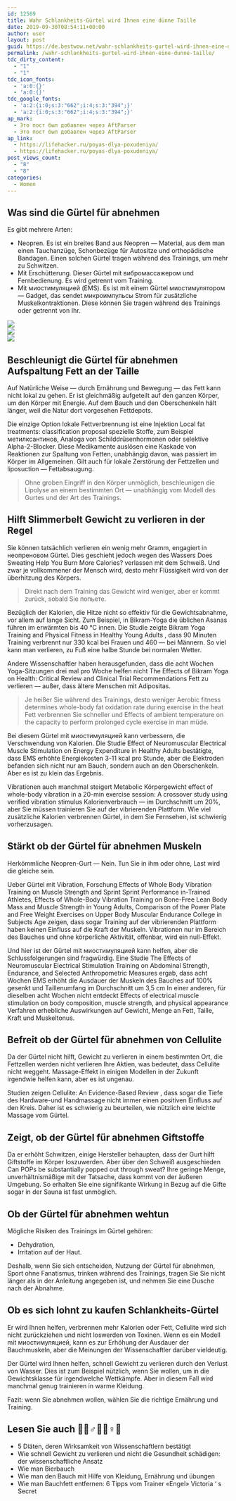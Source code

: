 ```yaml
---
id: 12569
title: Wahr Schlankheits-Gürtel wird Ihnen eine dünne Taille
date: 2019-09-30T08:54:11+00:00
author: user
layout: post
guid: https://de.bestwow.net/wahr-schlankheits-gurtel-wird-ihnen-eine-dunne-taille/
permalink: /wahr-schlankheits-gurtel-wird-ihnen-eine-dunne-taille/
tdc_dirty_content:
  - "1"
  - "1"
tdc_icon_fonts:
  - 'a:0:{}'
  - 'a:0:{}'
tdc_google_fonts:
  - 'a:2:{i:0;s:3:"662";i:4;s:3:"394";}'
  - 'a:2:{i:0;s:3:"662";i:4;s:3:"394";}'
ap_mark:
  - Это пост был добавлен через AftParser
  - Это пост был добавлен через AftParser
ap_link:
  - https://lifehacker.ru/poyas-dlya-poxudeniya/
  - https://lifehacker.ru/poyas-dlya-poxudeniya/
post_views_count:
  - "8"
  - "8"
categories:
  - Women
---
```

## Was sind die Gürtel für abnehmen

Es gibt mehrere Arten:

  * Neopren. Es ist ein breites Band aus Neopren — Material, aus dem man einen Tauchanzüge, Schonbezüge für Autositze und orthopädische Bandagen. Einen solchen Gürtel tragen während des Trainings, um mehr zu Schwitzen.
  * Mit Erschütterung. Dieser Gürtel mit вибромассажером und Fernbedienung. Es wird getrennt vom Training.
  * Mit миостимуляцией (EMS). Es ist mit einem Gürtel миостимулятором — Gadget, das sendet микроимпульсы Strom für zusätzliche Muskelkontraktionen. Diese können Sie tragen während des Trainings oder getrennt von Ihr.

<!-- see gallery_shortcode() in wp-includes/media.php -->

<div>
  <div>
    <img src="https://de.bestwow.net/wp-content/uploads/2019/09/pravda-li-poyas-dlya-pohudeniya-podarit-vam-tonkuyu-taliyu-1.jpeg" />
  </div>
  
  <div>
    <img src="https://de.bestwow.net/wp-content/uploads/2019/09/pravda-li-poyas-dlya-pohudeniya-podarit-vam-tonkuyu-taliyu-2.jpg" />
  </div>
  
  <div>
    <img src="https://de.bestwow.net/wp-content/uploads/2019/09/pravda-li-poyas-dlya-pohudeniya-podarit-vam-tonkuyu-taliyu-3.jpg" />
  </div>
</div>

<div>
</div>

## Beschleunigt die Gürtel für abnehmen Aufspaltung Fett an der Taille

Auf Natürliche Weise — durch Ernährung und Bewegung — das Fett kann nicht lokal zu gehen. Er ist gleichmäßig aufgeteilt auf den ganzen Körper, um den Körper mit Energie. Auf dem Bauch und den Oberschenkeln hält länger, weil die Natur dort vorgesehen Fettdepots.

Die einzige Option lokale Fettverbrennung ist eine Injektion <span><span> Local fat treatments: classification proposal </span> </span> spezielle Stoffe, zum Beispiel метилксантинов, Analoga von Schilddrüsenhormonen oder selektive Alpha-2-Blocker. Diese Medikamente auslösen eine Kaskade von Reaktionen zur Spaltung von Fetten, unabhängig davon, was passiert im Körper im Allgemeinen. Gilt auch für lokale Zerstörung der Fettzellen und liposuction — Fettabsaugung.

> Ohne groben Eingriff in den Körper unmöglich, beschleunigen die Lipolyse an einem bestimmten Ort — unabhängig vom Modell des Gurtes und der Art des Trainings.

## Hilft Slimmerbelt Gewicht zu verlieren in der Regel

Sie können tatsächlich verlieren ein wenig mehr Gramm, engagiert in неопреновом Gürtel. Dies geschieht jedoch wegen des Wassers <span><span> Does Sweating Help You Burn More Calories? </span> </span>verlassen mit dem Schweiß. Und zwar je vollkommener der Mensch wird, desto mehr Flüssigkeit wird von der überhitzung des Körpers.

> Direkt nach dem Training das Gewicht wird weniger, aber er kommt zurück, sobald Sie попьете.

Bezüglich der Kalorien, die Hitze nicht so effektiv für die Gewichtsabnahme, vor allem auf lange Sicht. Zum Beispiel, in Bikram-Yoga die üblichen Asanas führen im erwärmten bis 40 °C innen. Die Studie zeigte <span><span> Bikram Yoga Training and Physical Fitness in Healthy Young Adults </span> </span>, dass 90 Minuten Training verbrennt nur 330 kcal bei Frauen und 460 — bei Männern. So viel kann man verlieren, zu Fuß eine halbe Stunde bei normalen Wetter.

Andere Wissenschaftler haben herausgefunden, dass die acht Wochen Yoga-Sitzungen drei mal pro Woche helfen nicht <span><span> The Effects of Bikram Yoga on Health: Critical Review and Clinical Trial Recommendations </span> </span> Fett zu verlieren — außer, dass ältere Menschen mit Adipositas.

> Je heißer Sie während des Trainings, desto weniger <span><span> Aerobic fitness determines whole-body fat oxidation rate during exercise in the heat </span> </span> Fett verbrennen Sie schneller und <span><span> Effects of ambient temperature on the capacity to perform prolonged cycle exercise in man </span> </span> müde.

Bei diesem Gürtel mit миостимуляцией kann verbessern, die Verschwendung von Kalorien. Die Studie <span><span> Effect of Neuromuscular Electrical Muscle Stimulation on Energy Expenditure in Healthy Adults </span> </span> bestätigte, dass EMS erhöhte Energiekosten 3-11 kcal pro Stunde, aber die Elektroden befanden sich nicht nur am Bauch, sondern auch an den Oberschenkeln. Aber es ist zu klein das Ergebnis.

Vibrationen auch manchmal steigert <span><span> Metabolic Körpergewicht effect of whole-body vibration in a 20-min exercise session: A crossover study using verified vibration stimulus </span> </span> Kalorienverbrauch — im Durchschnitt um 20%, aber Sie müssen trainieren Sie auf der vibrierenden Plattform. Wie viel zusätzliche Kalorien verbrennen Gürtel, in dem Sie Fernsehen, ist schwierig vorherzusagen.

## Stärkt ob der Gürtel für abnehmen Muskeln

Herkömmliche Neopren-Gurt — Nein. Tun Sie in ihm oder ohne, Last wird die gleiche sein.

Ueber Gürtel mit Vibration, Forschung <span><span> Effects of Whole Body Vibration Training on Muscle Strength and Sprint Sprint Performance in-Trained Athletes, Effects of Whole-Body Vibration Training on Bone-Free Lean Body Mass and Muscle Strength in Young Adults, Comparison of the Power Plate and Free Weight Exercises on Upper Body Muscular Endurance College in Subjects Age </span> </span> zeigen, dass sogar Training auf der vibrierenden Plattform haben keinen Einfluss auf die Kraft der Muskeln. Vibrationen nur im Bereich des Bauches und ohne körperliche Aktivität, offenbar, wird ein null-Effekt.

Und hier ist der Gürtel mit миостимуляцией kann helfen, aber die Schlussfolgerungen sind fragwürdig. Eine Studie <span><span> The Effects of Neuromuscular Electrical Stimulation Training on Abdominal Strength, Endurance, and Selected Anthropometric Measures </span> </span> ergab, dass acht Wochen EMS erhöht die Ausdauer der Muskeln des Bauches auf 100% gesenkt und Taillenumfang im Durchschnitt um 3,5 cm In einer anderen, für dieselben acht Wochen nicht entdeckt <span><span> Effects of electrical muscle stimulation on body composition, muscle strength, and physical appearance </span> </span> Verfahren erhebliche Auswirkungen auf Gewicht, Menge an Fett, Taille, Kraft und Muskeltonus.

## Befreit ob der Gürtel für abnehmen von Cellulite

Da der Gürtel nicht hilft, Gewicht zu verlieren in einem bestimmten Ort, die Fettzellen werden nicht verlieren Ihre Aktien, was bedeutet, dass Cellulite nicht weggeht. Massage-Effekt in einigen Modellen in der Zukunft irgendwie helfen kann, aber es ist ungenau.

Studien zeigen <span><span> Cellulite: An Evidence-Based Review </span> </span>, dass sogar die Tiefe des Hardware-und Handmassage nicht immer einen positiven Einfluss auf den Kreis. Daher ist es schwierig zu beurteilen, wie nützlich eine leichte Massage vom Gürtel.

## Zeigt, ob der Gürtel für abnehmen Giftstoffe

Da er erhöht Schwitzen, einige Hersteller behaupten, dass der Gurt hilft Giftstoffe im Körper loszuwerden. Aber über den Schweiß ausgeschieden <span><span> Can POPs be substantially popped out through sweat? </span> </span> Ihre geringe Menge, unverhältnismäßige mit der Tatsache, dass kommt von der äußeren Umgebung. So erhalten Sie eine signifikante Wirkung in Bezug auf die Gifte sogar in der Sauna ist fast unmöglich.

## Ob der Gürtel für abnehmen wehtun

Mögliche Risiken des Trainings im Gürtel gehören:

  * Dehydration,
  * Irritation auf der Haut.

Deshalb, wenn Sie sich entscheiden, Nutzung der Gürtel für abnehmen, Sport ohne Fanatismus, trinken während des Trainings, tragen Sie Sie nicht länger als in der Anleitung angegeben ist, und nehmen Sie eine Dusche nach der Abnahme.

## Ob es sich lohnt zu kaufen Schlankheits-Gürtel

Er wird Ihnen helfen, verbrennen mehr Kalorien oder Fett, Cellulite wird sich nicht zurückziehen und nicht loswerden von Toxinen. Wenn es ein Modell mit миостимуляцией, kann es zur Erhöhung der Ausdauer der Bauchmuskeln, aber die Meinungen der Wissenschaftler darüber vieldeutig.

Der Gürtel wird Ihnen helfen, schnell Gewicht zu verlieren durch den Verlust von Wasser. Dies ist zum Beispiel nützlich, wenn Sie wollen, um in die Gewichtsklasse für irgendwelche Wettkämpfe. Aber in diesem Fall wird manchmal genug trainieren in warme Kleidung.

<div>
  Fazit: wenn Sie abnehmen wollen, wählen Sie die richtige Ernährung und Training.
</div>

<div>
  <h2 class="read-also__title">
    <span>Lesen Sie auch</span> <span>🏃🏻♂️💁🏻♀️🍏</span>
  </h2>
  
  <ul class="read-also__list">
    <li>
      5 Diäten, deren Wirksamkeit von Wissenschaftlern bestätigt
    </li>
    <li>
      Wie schnell Gewicht zu verlieren und nicht die Gesundheit schädigen: der wissenschaftliche Ansatz
    </li>
    <li>
      Wie man Bierbauch
    </li>
    <li>
      Wie man den Bauch mit Hilfe von Kleidung, Ernährung und übungen
    </li>
    <li>
      Wie man Bauchfett entfernen: 6 Tipps vom Trainer «Engel» Victoria &#8216; s Secret
    </li>
  </ul>
</div>
